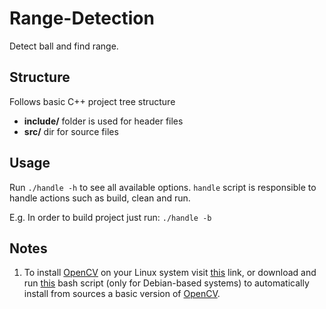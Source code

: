 # Range-Detection 
Detect ball and find range.

## Structure
Follows basic C++ project tree structure
* <b>include/</b> folder is used for header files
* <b>src/</b> dir for source files

## Usage
Run `./handle -h` to see all available options. `handle` script is responsible to handle  actions such as build, clean and run.

E.g. In order to build project just run: `./handle -b`

## Notes
1. To install [OpenCV](https://opencv.org/) on your Linux system visit [this](https://docs.opencv.org/master/df/d65/tutorial_table_of_content_introduction.html) link, or download and run [this](https://raw.githubusercontent.com/CSpyridakis/SCTT/master/shellScripts/Debian/install-opencv-ubuntu.sh) bash script (only for Debian-based systems) to automatically install from sources a basic version of [OpenCV](https://opencv.org/).

